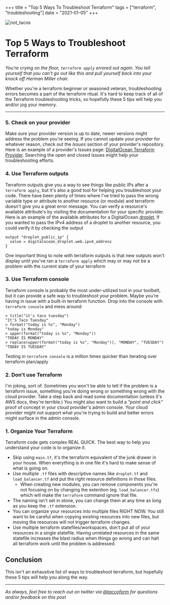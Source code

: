 +++
title =  "Top 5 Ways To Troubleshoot Terraform"
tags = ["terraform", "troubleshooting"]
date = "2021-01-05"
+++


![not_tacos](https://taccoform-blog.sfo2.digitaloceanspaces.com/static/post/top_5_troubleshooting/header.jpg)


# Top 5 Ways to Troubleshoot Terraform

_You're crying on the floor, `terraform apply` errored out again. You tell yourself that you can't go out like this and pull yourself back into your knock off Herman Miller chair._ 

Whether you're a terraform beginner or seasoned veteran, troubleshooting errors becomes a part of the terraform ritual. It's hard to keep track of all of the Terraform troubleshooting tricks, so hopefully these 5 tips will help you and/or jog your memory.

---



### 5. Check on your provider

Make sure your provider version is up to date, newer versions might address the problem you're seeing. If you cannot update your provider for whatever reason, check out the _Issues_ section of your provider's repository. Here is an example of a provider's Issues page: [DigitalOcean Terraform Provider](https://github.com/digitalocean/terraform-provider-digitalocean/issues). Searching the open and closed issues might help your troubleshooting efforts.


### 4. Use Terraform outputs

Terraform outputs give you a way to see things like public IPs after a `terraform apply`, but it's also a good tool for helping you troubleshoot your code. There have been plenty of times where I've tried to pass the wrong variable type or attribute to another resource (or module) and terraform doesn't give you a great error message. You can verify a resource's available attribute's by visiting the documentation for your specific provider. Here is an example of the available attributes for a DigitalOcean [droplet](https://registry.terraform.io/providers/digitalocean/digitalocean/latest/docs/resources/droplet#attributes-reference). If you wanted to pass the IPv4 address of a droplet to another resource, you could verify it by checking the output 

```hcl
output "droplet_public_ip" {
  value = digitalocean_droplet.web.ipv4_address
}
```

One important thing to note with terraform outputs is that new outputs won't display until you've ran a `terraform apply` which may or may not be a problem with the current state of your terraform

### 3. Use Terraform console

Terraform console is probably the most under-utilized tool in your toolbelt, but it can provide a safe way to troubleshoot your problem. Maybe you're having in issue with a built-in terraform function. Drop into the console with `terraform console` and mess around:

```hcl
> title("it's taco tuesday")
"It'S Taco Tuesday"
> format("today is %s", "Monday")
"today is Monday"
> upper(format("today is %s", "Monday"))
"TODAY IS MONDAY"
> replace(upper(format("today is %s", "Monday")), "MONDAY", "TUESDAY")
"TODAY IS TUESDAY"
```

Testing in `terraform console` is a million times quicker than iterating over terraform plan/apply


### 2. Don't use Terraform

I'm joking, sort of. Sometimes you won't be able to tell if the problem is a terraform issue, something you're doing wrong or something wrong with the cloud provider. Take a step back and read some documentation (unless it's AWS docs, they're terrible.) You might also want to build a _"point and click"_ proof of concept in your cloud provider's admin console. Your cloud provider might not support what you're trying to build and better errors might surface in the admin console.


### 1. Organize Your Terraform

Terraform code gets complex REAL QUICK. The best way to help you understand your code is to organize it.
* Skip using `main.tf`, it's the terraform equivalent of the junk drawer in your house. When everything is in one file it's hard to make sense of what is going on.
* Use multiple `.tf` files with descriptive names like `droplet.tf` and `load_balancer.tf` and put the right resource definitions in those files. 
    - When creating new modules, you can remove components you're not focusing on by changing the extention (eg. `load_balancer.tfx`) which will make the `terraform` command ignore that file. 
* The naming isn't set in stone, you can change them at any time as long as you keep the `.tf` extension. 
* You can organize your resources into multiple files RIGHT NOW. You still want to be careful when copying existing resources into new files, but moving the resources will not trigger terraform changes.
* Use multiple terraform statefiles/workspaces, don't put all of your resources in a single statefile. Having unrelated resources in the same statefile increases the blast radius when things go wrong and can halt all terraform work until the problem is addressed. 



## Conclusion

This isn't an exhaustive list of ways to troubleshoot terraform, but hopefully these 5 tips will help you along the way. 



---
_As always, feel free to reach out on twitter via [@taccoform](https://twitter.com/taccoform) for questions and/or feedback on this post_